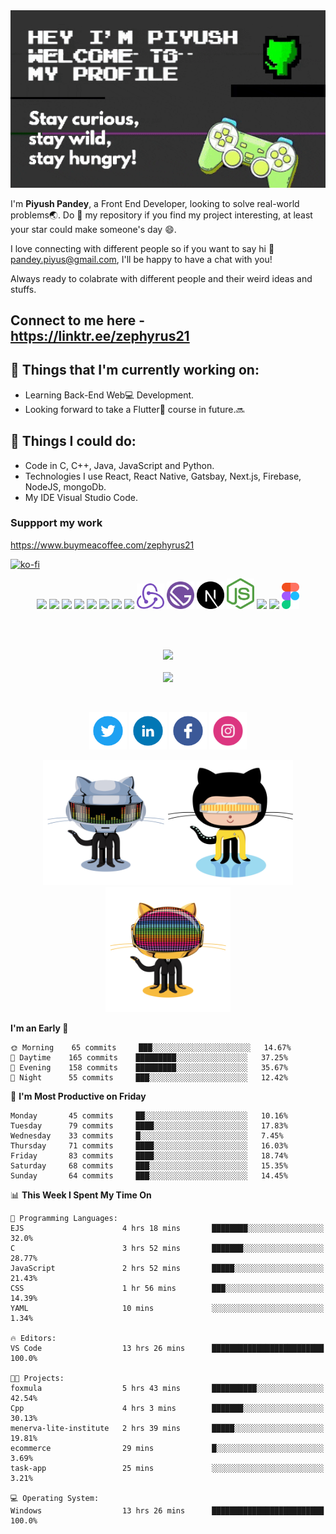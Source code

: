 <img src="piyush-final.gif" width="1000px">

I'm **Piyush Pandey**, a Front End Developer, looking to solve real-world problems🌏. Do 🌟 my repository if you find my project interesting, at least your star could make someone's day 😄.

I love connecting with different people so if you want to say hi 💬 pandey.piyus@gmail.com, I'll be happy to have a chat with you!

Always ready to colabrate with different people and their weird ideas and stuffs.

## Connect to me here - https://linktr.ee/zephyrus21

## 💼 Things that I'm currently working on:

-   Learning Back-End Web💻 Development.
-   Looking forward to take a Flutter📲 course in future.🔜

## 🔭 Things I could do:

-   Code in C, C++, Java, JavaScript and Python.
-   Technologies I use React, React Native, Gatsbay, Next.js, Firebase, NodeJS, mongoDb.
-   My IDE Visual Studio Code.

### Suppport my work 
https://www.buymeacoffee.com/zephyrus21

[![ko-fi](https://ko-fi.com/img/githubbutton_sm.svg)](https://ko-fi.com/Y8Y63ONS5)


<p align="center">
  <img src="https://img.icons8.com/color/48/000000/c-programming.png"/>
  <img src="https://img.icons8.com/color/48/000000/c-plus-plus-logo.png"/>
  <img src="https://img.icons8.com/color/48/000000/java-coffee-cup-logo.png"/>
  <img src="https://img.icons8.com/color/48/000000/golang.png"/>
  <img src="https://img.icons8.com/color/48/000000/javascript.png"/>
  <img src="https://img.icons8.com/color/48/000000/typescript.png"/>
  <img src="https://img.icons8.com/color/48/000000/react-native.png"/>
  <img src="https://img.icons8.com/color/48/000000/graphql.png"/>
  <img src="redux-seeklogo.com.svg" width="44px"/>
  <img src="gatsby-seeklogo.com.svg" width="44px"/>
  <img src="next-js-seeklogo.com.svg" width="44px"/>
  <img src="nodejs-seeklogo.com.svg" width="44px"/>
  <img src="https://img.icons8.com/color/48/000000/mongodb.png"/>
  <img src="https://img.icons8.com/color/48/000000/firebase.png"/>
  <img src="figma-1.svg" width="28px"/>
</p>
<br/>
<br/>
<p align="center">
  <!-- <img src="https://github-readme-stats.vercel.app/api?username=zephyrus21&show_icons=true&theme=radical&title_color=8E2DE2&text_color=fff&icon_color=8E2DE2" alt="piyush-stats" /> -->

<img src="https://github-readme-streak-stats.herokuapp.com/?user=zephyrus21&theme=midnight-purple"/>
<br />
<br/>
<img src="https://github-readme-stats.vercel.app/api/top-langs/?username=zephyrus21&show_icons=true&theme=midnight-purple&title_color=8E2DE2&text_color=fff&icon_color=8E2DE2&layout=compact"/>
<br/>
<!-- <img src="https://activity-graph.herokuapp.com/graph?username=zephyrus21"/> -->
</p>


<p align="center">

<br/>
<p align="center">
<a href="https://twitter.com/zephyrusp21"><img src="https://github.com/aritraroy/social-icons/blob/master/twitter-icon.png?raw=true" width="60"></a>
<a href="https://www.linkedin.com/in/zephyrus21/"><img src="https://github.com/aritraroy/social-icons/blob/master/linkedin-icon.png?raw=true" width="60"></a>
<a href="https://www.facebook.com/zephyrus21/"><img src="https://github.com/aritraroy/social-icons/blob/master/facebook-icon.png?raw=true" width="60"></a>
<a href="https://www.instagram.com/zephyrus.io/"><img src="https://github.com/aritraroy/social-icons/blob/master/instagram-icon.png?raw=true" width="60"></a>
</p>

<p align="center"><img src="gh-1.gif" width="200px"><img src="gh-4.png" width="200px"><img src="gh-2.gif" width="200px">
</p>

<!--START_SECTION:waka-->
**I'm an Early 🐤** 

```text
🌞 Morning    65 commits     ███░░░░░░░░░░░░░░░░░░░░░░   14.67% 
🌆 Daytime    165 commits    █████████░░░░░░░░░░░░░░░░   37.25% 
🌃 Evening    158 commits    █████████░░░░░░░░░░░░░░░░   35.67% 
🌙 Night      55 commits     ███░░░░░░░░░░░░░░░░░░░░░░   12.42%

```
📅 **I'm Most Productive on Friday** 

```text
Monday       45 commits     ██░░░░░░░░░░░░░░░░░░░░░░░   10.16% 
Tuesday      79 commits     ████░░░░░░░░░░░░░░░░░░░░░   17.83% 
Wednesday    33 commits     █░░░░░░░░░░░░░░░░░░░░░░░░   7.45% 
Thursday     71 commits     ████░░░░░░░░░░░░░░░░░░░░░   16.03% 
Friday       83 commits     ████░░░░░░░░░░░░░░░░░░░░░   18.74% 
Saturday     68 commits     ███░░░░░░░░░░░░░░░░░░░░░░   15.35% 
Sunday       64 commits     ███░░░░░░░░░░░░░░░░░░░░░░   14.45%

```


📊 **This Week I Spent My Time On** 

```text
💬 Programming Languages: 
EJS                      4 hrs 18 mins       ████████░░░░░░░░░░░░░░░░░   32.0% 
C                        3 hrs 52 mins       ███████░░░░░░░░░░░░░░░░░░   28.77% 
JavaScript               2 hrs 52 mins       █████░░░░░░░░░░░░░░░░░░░░   21.43% 
CSS                      1 hr 56 mins        ███░░░░░░░░░░░░░░░░░░░░░░   14.39% 
YAML                     10 mins             ░░░░░░░░░░░░░░░░░░░░░░░░░   1.34%

🔥 Editors: 
VS Code                  13 hrs 26 mins      █████████████████████████   100.0%

🐱‍💻 Projects: 
foxmula                  5 hrs 43 mins       ██████████░░░░░░░░░░░░░░░   42.54% 
Cpp                      4 hrs 3 mins        ███████░░░░░░░░░░░░░░░░░░   30.13% 
menerva-lite-institute   2 hrs 39 mins       █████░░░░░░░░░░░░░░░░░░░░   19.81% 
ecommerce                29 mins             █░░░░░░░░░░░░░░░░░░░░░░░░   3.69% 
task-app                 25 mins             ░░░░░░░░░░░░░░░░░░░░░░░░░   3.21%

💻 Operating System: 
Windows                  13 hrs 26 mins      █████████████████████████   100.0%

```


<!--END_SECTION:waka-->
